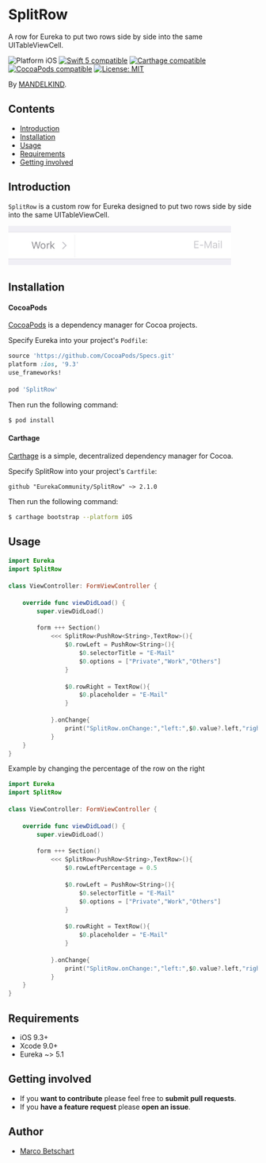 # SplitRow
A row for Eureka to put two rows side by side into the same UITableViewCell.

<p align="left">
<img src="https://img.shields.io/badge/platform-iOS-blue.svg?style=flat" alt="Platform iOS" />
<a href="https://developer.apple.com/swift"><img src="https://img.shields.io/badge/swift5-compatible-4BC51D.svg?style=flat" alt="Swift 5 compatible" /></a>
<a href="https://github.com/Carthage/Carthage"><img src="https://img.shields.io/badge/Carthage-compatible-4BC51D.svg?style=flat" alt="Carthage compatible" /></a>
<a href="https://cocoapods.org/pods/SplitRow"><img src="https://img.shields.io/cocoapods/v/SplitRow.svg" alt="CocoaPods compatible" /></a>
<a href="https://raw.githubusercontent.com/EurekaCommunity/SplitRow/master/LICENSE"><img src="http://img.shields.io/badge/license-MIT-blue.svg?style=flat" alt="License: MIT" /></a>
</p>

By [MANDELKIND](http://mandelkind.swiss).

## Contents
 * [Introduction](#introduction)
 * [Installation](#Installation)
 * [Usage](#usage)
 * [Requirements](#requirements)
 * [Getting involved](#getting-involved)

## Introduction

`SplitRow` is a custom row for Eureka designed to put two rows side by side into the same UITableViewCell.

<img src="Media/SplitRow.jpg" width="450"/>

## Installation

#### CocoaPods

[CocoaPods](https://cocoapods.org/) is a dependency manager for Cocoa projects.

Specify Eureka into your project's `Podfile`:

```ruby
source 'https://github.com/CocoaPods/Specs.git'
platform :ios, '9.3'
use_frameworks!

pod 'SplitRow'
```

Then run the following command:

```bash
$ pod install
```

#### Carthage

[Carthage](https://github.com/Carthage/Carthage) is a simple, decentralized dependency manager for Cocoa.

Specify SplitRow into your project's `Cartfile`:

```
github "EurekaCommunity/SplitRow" ~> 2.1.0
```

Then run the following command:

```bash
$ carthage bootstrap --platform iOS
```

## Usage

```swift
import Eureka
import SplitRow

class ViewController: FormViewController {

    override func viewDidLoad() {
        super.viewDidLoad()

        form +++ Section()
            <<< SplitRow<PushRow<String>,TextRow>(){
                $0.rowLeft = PushRow<String>(){
                    $0.selectorTitle = "E-Mail"
                    $0.options = ["Private","Work","Others"]
                }

                $0.rowRight = TextRow(){
                    $0.placeholder = "E-Mail"
                }

            }.onChange{
                print("SplitRow.onChange:","left:",$0.value?.left,"right:",$0.value?.right)
            }
    }
}
```

Example by changing the percentage of the row on the right

```swift
import Eureka
import SplitRow

class ViewController: FormViewController {

    override func viewDidLoad() {
        super.viewDidLoad()

        form +++ Section()
            <<< SplitRow<PushRow<String>,TextRow>(){
                $0.rowLeftPercentage = 0.5

                $0.rowLeft = PushRow<String>(){
                    $0.selectorTitle = "E-Mail"
                    $0.options = ["Private","Work","Others"]
                }
				
                $0.rowRight = TextRow(){
                    $0.placeholder = "E-Mail"
                }

            }.onChange{
                print("SplitRow.onChange:","left:",$0.value?.left,"right:",$0.value?.right)
            }
    }
}
```

## Requirements

* iOS 9.3+
* Xcode 9.0+
* Eureka ~> 5.1

## Getting involved

* If you **want to contribute** please feel free to **submit pull requests**.
* If you **have a feature request** please **open an issue**.

## Author

* [Marco Betschart](https://github.com/marbetschar)

